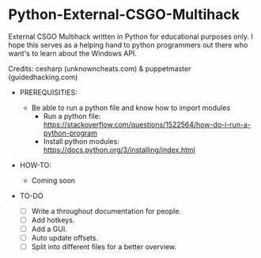 # Python-External-CSGO-Multihack
External CSGO Multihack written in Python for educational purposes only.
I hope this serves as a helping hand to python programmers out there who want's to learn about the Windows API.

Credits: cesharp (unknowncheats.com) & puppetmaster (guidedhacking.com)

- PREREQUISITIES:
	- Be able to run a python file and know how to import modules
		- Run a python file: https://stackoverflow.com/questions/1522564/how-do-i-run-a-python-program
		- Install python modules: https://docs.python.org/3/installing/index.html
		
- HOW-TO:
	- Coming soon

- TO-DO
	- [ ] Write a throughout documentation for people.
	- [ ] Add hotkeys.
	- [ ] Add a GUI.
	- [ ] Auto update offsets.
	- [ ] Split into different files for a better overview.

